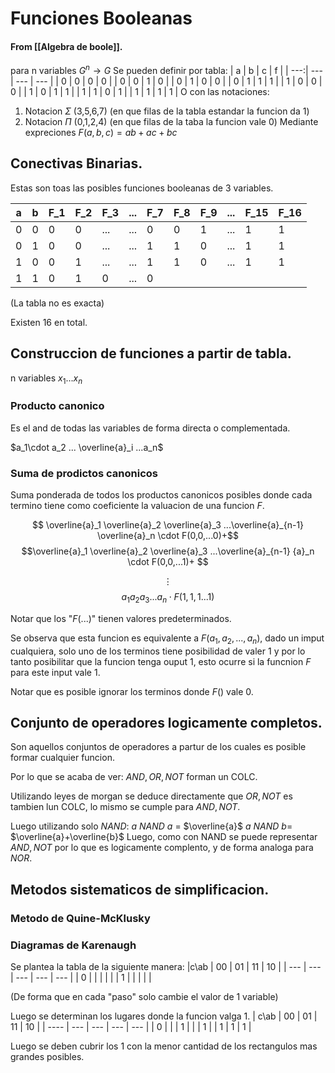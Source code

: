 # Funciones Booleanas
#### From [[Algebra de boole]].

para n variables $G^n\to G$ 
Se pueden definir por tabla:
|   a | b   | c   | f   |
| ---:| --- | --- | --- |
|   0 | 0   | 0   | 0   |
|   0 | 0   | 1   | 0   |
|   0 | 1   | 0   | 0   |
|   0 | 1   | 1   | 1   |
|   1 | 0   | 0   | 0   |
|   1 | 0   | 1   | 1   |
|   1 | 1   | 0   | 1   |
|   1 | 1   | 1   | 1   |
O con las notaciones:
 1. Notacion $\Sigma$  (3,5,6,7) (en que filas de la tabla estandar la funcion da 1)
 2. Notacion $\Pi$ (0,1,2,4) (en que filas de la taba la funcion vale 0)
 Mediante expreciones
	 $F(a,b,c) = ab+ac+bc$

## Conectivas Binarias.
Estas son toas las posibles funciones booleanas de 3 variables.

| a   | b   | F_1 | F_2 | F_3 | ... | F_7 | F_8 | F_9 | ... | F_15 | F_16 |
| --- | --- | --- | --- | --- | --- | --- | --- | --- | --- | ---- | ---- |
| 0   | 0   | 0   | 0   | ... | ... | 0   | 0   | 1   | ... | 1    | 1    |
| 0   | 1   | 0   | 0   | ... | ... | 1   | 1   | 0   | ... | 1    | 1    |
| 1   | 0   | 0   | 1   | ... | ... | 1   | 1   | 0   | ... | 1    | 1    |
| 1   | 1   | 0   | 1   | 0   | ... | 0   |     |     |     |      |      |
(La tabla no es exacta)

Existen 16 en total.

## Construccion de funciones a partir de tabla.
n variables $x_1...x_n$

### Producto canonico
Es el and de todas las variables de forma directa o complementada.

$a_1\cdot a_2 ... \overline{a}_i  ...a_n$

### Suma de prodictos canonicos

Suma ponderada de todos los productos canonicos posibles donde cada termino tiene como coeficiente la valuacion de una funcion $F$.

$$
\overline{a}_1 \overline{a}_2 \overline{a}_3 ...\overline{a}_{n-1} \overline{a}_n \cdot F(0,0,...0)+$$
$$\overline{a}_1 \overline{a}_2 \overline{a}_3 ...\overline{a}_{n-1} {a}_n \cdot F(0,0,...1)+
$$

$$\vdots$$
$$a_1a_2a_3...a_n\cdot F(1,1,1...1)$$

Notar que los "$F(...)$" tienen valores predeterminados.

Se observa que esta funcion es equivalente a $F(a_1,a_2,...,a_n)$, dado un imput cualquiera, solo uno de los terminos tiene posibilidad de valer $1$ y por lo tanto posibilitar que la funcion tenga ouput $1$, esto ocurre si la funcnion $F$ para este input vale $1$.

Notar que es posible ignorar los terminos donde $F()$ vale 0.


## Conjunto de operadores logicamente completos.

Son aquellos conjuntos de operadores a partur de los cuales es posible formar cualquier funcion.

Por lo que se acaba de ver: $AND, OR, NOT$ forman un COLC.

Utilizando leyes de morgan se deduce directamente que $OR, NOT$ es tambien lun COLC, lo mismo se cumple para $AND,NOT$.

Luego utilizando solo $NAND$: 
	$a$ $NAND$ $a$ $=$ $\overline{a}$ 
	$a$ $NAND$ $b =$ $\overline{a}+\overline{b}$
Luego, como con NAND se puede representar $AND,NOT$ por lo que es logicamente complento, y de forma analoga para $NOR$.

## Metodos sistematicos de simplificacion.
### Metodo de Quine-McKlusky
### Diagramas de Karenaugh
Se plantea la tabla de la siguiente manera:
|c\ab     | 00  | 01  | 11  | 10  |
| --- | --- | --- | --- | --- |
| 0   |     |     |     |     |
| 1    |     |     |     |     |

(De forma que en cada "paso" solo cambie el valor de 1 variable)

Luego se determinan los lugares donde la funcion valga 1.
| c\ab | 00  | 01  | 11  | 10  |
| ---- | --- | --- | --- | --- |
| 0    |     |     | 1   |     |
| 1    |     | 1   | 1   | 1   |

Luego se deben cubrir los $1$ con la menor cantidad de los rectangulos mas grandes posibles.

  